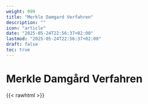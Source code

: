 ```yaml
---
weight: 999
title: "Merkle Damgard Verfahren"
description: ""
icon: "article"
date: "2025-05-24T22:56:37+02:00"
lastmod: "2025-05-24T22:56:37+02:00"
draft: false
toc: true
---
```


# Merkle Damgård Verfahren

{{< rawhtml >}}

<!DOCTYPE html>
<html lang="en">

<head>
    <meta charset="UTF-8">
    <title>Simple Calculator</title>
    <style>
        .merkle-damgard {
            font-family: Arial, sans-serif;
            padding: 20px;
            color: var(--doc-nav-title-link-color);
            background-color: #181921;
        }

        .merkle-damgard input {
            margin: 8px 0 16px 0;
            padding: 10px;
            width: 100%;
            max-width: 300px;
            border-radius: 6px;
            border: 1px solid #3e4154;
            background-color: #242632;
            color: #e1e2e6;
            font-size: 14px;
            transition: all 0.3s ease;
            box-sizing: border-box;
        }

        .merkle-damgard input:focus {
            border-color: var(--doc-nav-title-link-color);
            outline: none;
            box-shadow: 0 0 0 2px rgba(86, 113, 245, 0.2);
        }

        .merkle-damgard label {
            font-size: 14px;
            font-weight: 500;
            color: #e1e2e6;
            margin-bottom: 4px;
            display: block;
        }

        .merkle-damgard button {
            margin-top: 16px;
            padding: 10px 20px;
            color: white;
            border: none;
            border-radius: 6px;
            font-weight: 600;
            cursor: pointer;
            transition: all 0.2s ease;
            font-size: 14px;
        }

        .merkle-damgard button.primary {
            background-color:rgb(100, 125, 252);
        }

        .merkle-damgard button.secondary {
            background-color:rgb(15, 196, 150);
        }

        .merkle-damgard button:hover {
            transform: translateY(-1px);
        }

        .merkle-damgard button.primary:hover {
            background-color: #4a61d8;
        }

        .merkle-damgard button.secondary:hover {
            background-color: rgb(13, 167, 128);
        }

        .merkle-damgard button:active {
            transform: translateY(1px);
        }

        .result {
            margin-top: 20px;
            font-weight: bold;
            background-color: #242632;
            padding: 12px;
            border-radius: 6px;
            border-left: 3px solid #5671f5;
        }
        
        .iteration {
            margin-top: 20px;
            font-weight: bold;
            white-space: pre-wrap;
            background-color: #242632;
            padding: 12px;
            border-radius: 6px;
            border-left: 3px solid #5671f5;
        }
    </style>
</head>

<body class="merkle-damgard">
    <h2>Merkle Damgård Verfahren</h2>
    <form id="calcForm">
        <label for="val1">'b' value:</label><br>
        <input type="number" id="val1" name="val1" value="2"><br>

        <label for="val2">'r' value:</label><br>
        <input type="number" id="val2" name="val2" value="4"><br>

        <label for="val3">Input 'x' (binary):</label><br>
        <input type="number" id="val3" name="val3" value="01010"><br>

        <label for="val4">Init value 'u':</label><br>
        <input type="number" id="val4" name="val4" value="10"><br>

        <button type="button" id="clear-button" class="secondary" onclick="clearForm()">Clear</button>
        <button type="button" id="calc-button" class="primary" onclick="calculate()">Calc</button>
    </form>

    <div class="result" id="paddingResultField">After Padding: </div>
    <div class="iteration" id="iteration">Iteration: </div>
    <div class="result" id="result">Result: </div>

    <script>
        function clearForm() {
            console.log('clear');
            document.getElementById('val1').value = '2';
            document.getElementById('val2').value = '4';
            document.getElementById('val3').value = '01010';
            document.getElementById('val4').value = '10';

            document.getElementById('paddingResultField').textContent = 'After Padding: ';
            document.getElementById('iteration').textContent = 'Iteration: ';
            document.getElementById('result').textContent = 'Result: ';
        }

        function calculate() {
            const b = parseInt(document.getElementById('val1').value) || 0;
            const r = parseInt(document.getElementById('val2').value) || 0;
            const input = document.getElementById('val3').value;
            const u = document.getElementById('val4').value;
            
            // Padding Verfahren
            const inputLength = input.length;
            console.log(`Input length: ${inputLength}`);
            let inputWithPadding = input + '1';
            const zeroPadding = (inputWithPadding.length + r) % b;
            let r_binary = inputLength.toString(2);
            while (r_binary.length < r) {
                r_binary = '0' + r_binary;
            }
            console.log(`r_binary: ${r_binary}`);
            console.log(`Zero padding needed: ${zeroPadding}`);
            const inputAfterPadding = `${input} 1${zeroPadding > 0 ? zeroPadding * '0' : ''} ${r_binary}`
            console.log(`tf expected: 01010 1 0101`);
            console.log(`tf: ${inputAfterPadding}`);

            document.getElementById('paddingResultField').textContent = 'After Padding: ' + inputAfterPadding;

            // Iterationsverfahren
            const inputAfterPadding_trimmed = inputAfterPadding.replace(/\s/g, '');
            const binaryBlocks = [];
            let i = 0;
            while (i < inputAfterPadding_trimmed.length) {
                binaryBlocks.push(inputAfterPadding_trimmed.slice(i, i + b));
                i = i+b;
            }
            console.log(`Binary blocks: ${binaryBlocks}`);

            
            let iterationText = 'Iteration: ';
            let startBlock = u;
            for(let i = 0; i < binaryBlocks.length; i++) {
                console.log(`Start value: ${startBlock}`);
                iterationText += `\nIteration ${i + 1}: ${startBlock} with block ${binaryBlocks[i]}`;

                const binaryBlock = binaryBlocks[i];
                const firstValue = startBlock.charAt(0) ^ startBlock.charAt(1)
                console.log(`${startBlock.charAt(0)} xor ${startBlock.charAt(1)}: ${firstValue}`);
                iterationText += `\n${startBlock.charAt(0)} xor ${startBlock.charAt(1)}: ${firstValue}`;

                const secondValue = binaryBlock.charAt(0) ^ binaryBlock.charAt(1)
                console.log(`${binaryBlock.charAt(0)} xor ${binaryBlock.charAt(1)}: ${secondValue}`);
                iterationText += `\n${binaryBlock.charAt(0)} xor ${binaryBlock.charAt(1)}: ${secondValue}`;

                startBlock = `${firstValue}${secondValue}`;
                console.log('---');
                iterationText += `\nConcatenated value: ${startBlock}\n---`;
            }
            console.log(`Final value: ${startBlock}`);
            iterationText += `\nFinal value: ${startBlock}`;

            document.getElementById('iteration').textContent = iterationText;
            document.getElementById('result').textContent = 'Result: ' + startBlock;
        }
    </script>
</body>

</html>

{{< /rawhtml >}}